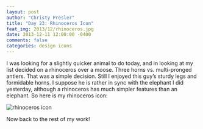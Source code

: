 ```yaml
---
layout: post
author: "Christy Presler"
title: "Day 23: Rhinoceros Icon"
feat_img: 2013/12/rhinoceros.jpg
date: 2013-12-11 12:00:00 -0400
comments: false
categories: design icons
---
```

I was looking for a slightly quicker animal to do today, and in looking at my list decided on a rhinoceros over a moose. Three horns vs. multi-pronged antlers. That was a simple decision. Still I enjoyed this guy’s sturdy legs and formidable horns. I suppose he is rather in sync with the elephant I did yesterday, although a rhinoceros has much simpler features than an elephant. So here is my rhinoceros icon:

<div class="row">
    <div class="col-sm-6 col-sm-offset-3">
        <img src="{{ site.blog_img_url | prepend: site.url }}{{page.feat_img}}" alt="rhinoceros icon" />
    </div>
</div>

Now back to the rest of my work!
